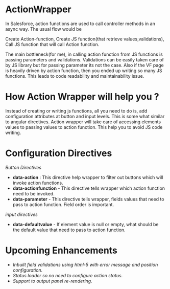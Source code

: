 # ActionWrapper

In Salesforce, action functions are used to call controller methods in an async way. The usual flow would be

Create Action-function, Create JS function(that retrieve values,validations), Call JS function that will call Action function.

The main bottleneck(for me), in calling action function from JS functions is passing parameters and validations. Validations can be easily taken care of by JS library but for passing parameter its not the case. Also if the VF page is heavily driven by action function, then you ended up writing so many JS functions. This leads to code readability and maintainability issue.

# How Action Wrapper will help you ?

Instead of creating or writing js functions, all you need to do is, add configuration attributes at button and input levels. This is some what similar to angular directives. Action wrapper will take care of accessing elements values to passing values to action function. This help you to avoid JS code writing. 

# Configuration Directives

*Button Directives*

- **data-action** : This directive help wrapper to filter out buttons which will invoke action functions.
- **data-actionfunction** - This directive tells wrapper which action function need to be invoked.
- **data-parameter** - This directive tells wrapper, fields values that need to pass to action function. Field order is important.

*input directives*

- **data-defaultvalue** - If element value is null or empty, what should be the default value that need to pass to action function.

# Upcoming Enhancements

- *Inbuilt field validations using html-5 with error message and position configuration.*
- *Status loader so no need to configure action status.*
- *Support to output panel re-rendering.*
